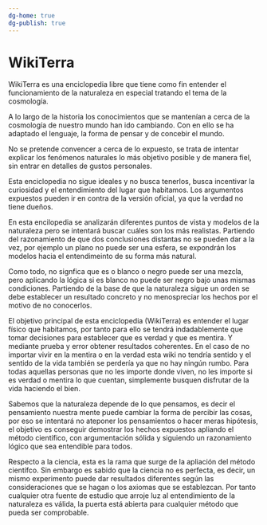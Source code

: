 ```yaml
---
dg-home: true
dg-publish: true
---
```


# WikiTerra

WikiTerra es una enciclopedia libre que tiene como fin entender el funcionamiento de la naturaleza en especial tratando el tema de la cosmología.

A lo largo de la historia los conocimientos que se mantenían a cerca de la cosmología de nuestro mundo han ido cambiando. Con en ello se ha adaptado el lenguaje, la forma de pensar y de concebir el mundo.

No se pretende convencer a cerca de lo expuesto, se trata de intentar explicar los fenómenos naturales lo más objetivo posible y de manera fiel, sin entrar en detalles de gustos personales.

Esta enciclopedia no sigue ideales y no busca tenerlos, busca incentivar la curiosidad y el entendimiento del lugar que habitamos. Los argumentos expuestos pueden ir en contra de la versión oficial, ya que la verdad no tiene dueños.

En esta encilopedia se analizarán diferentes puntos de vista y modelos de la naturaleza pero se intentará buscar cuáles son los más realistas. Partiendo del razonamiento de que dos conclusiones distantas no se pueden dar a la vez, por ejemplo un plano no puede ser una esfera, se expondrán los modelos hacia el entendimeinto de su forma más natural.

Como todo, no signfica que es o blanco o negro puede ser una mezcla, pero aplicando la lógica si es blanco no puede ser negro bajo unas mismas condiciones. Partiendo de la base de que la naturaleza sigue un orden se debe establecer un resultado concreto y no menospreciar los hechos por el motivo de no conocerlos. 

El objetivo principal de esta enciclopedia (WikiTerra) es entender el lugar físico que habitamos, por tanto para ello se tendrá indadablemente que tomar decisiones para establecer que es verdad y que es mentira. Y mediante prueba y error obtener resultados coherentes. En el caso de no importar vivir en la mentira o en la verdad esta wiki no tendría sentido y el sentido de la vida también se perdería ya que no hay ningún rumbo. Para todas aquellas personas que no les importe donde viven, no les importe si es verdad o mentira lo que cuentan, simplemente busquen disfrutar de la vida haciendo el bien.

Sabemos que la naturaleza depende de lo que pensamos, es decir el pensamiento nuestra mente puede cambiar la forma de percibir las cosas, por eso se intentará no ateponer los pensamientos o hacer meras hipótesis, el objetivo es conseguir demostrar los hechos expuestos apliando el método científico, con argumentación sólida y siguiendo un razonamiento lógico que sea entendible para todos.

Respecto a la ciencia, esta es la rama que surge de la apliación del método científco. Sin embargo es sabido que la ciencia no es perfecta, es decir, un mismo experimento puede dar resultados diferentes según las consideraciones que se hagan o los axiomas que se establezcan. Por tanto cualquier otra fuente de estudio que arroje luz al entendimiento de la naturaleza es válida, la puerta está abierta para cualquier método que pueda ser comprobable.